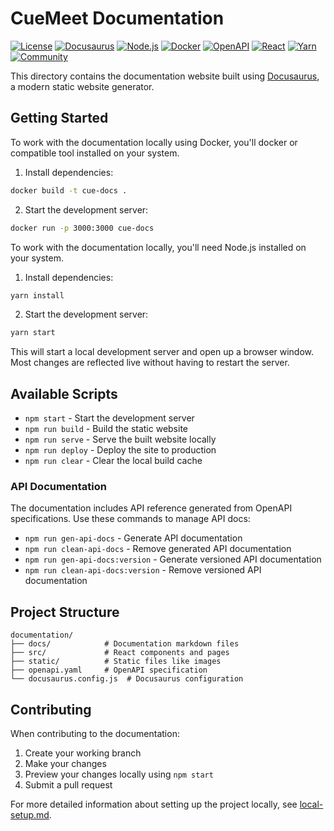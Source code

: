 # CueMeet Documentation

[![License](https://img.shields.io/badge/license-GPL%203.0-blue.svg)](LICENSE)
[![Docusaurus](https://img.shields.io/badge/Docusaurus-3.7.0-blue)](https://docusaurus.io/)
[![Node.js](https://img.shields.io/badge/Node.js-20.11.0-green)](https://nodejs.org/)
[![Docker](https://img.shields.io/badge/Docker-Available-blue)](https://www.docker.com/)
[![OpenAPI](https://img.shields.io/badge/OpenAPI-4.3.4-orange)](https://www.openapis.org/)
[![React](https://img.shields.io/badge/React-19.0.0-blue)](https://reactjs.org/)
[![Yarn](https://img.shields.io/badge/Yarn-Package%20Manager-blue)](https://yarnpkg.com/)
[![Community](https://img.shields.io/badge/Community-Supported-green)](SUPPORT.md)

This directory contains the documentation website built using [Docusaurus](https://docusaurus.io/), a modern static website generator.

## Getting Started

To work with the documentation locally using Docker, you'll docker or compatible tool installed on your system.

1. Install dependencies:
```bash
docker build -t cue-docs .
```
2. Start the development server:
```bash
docker run -p 3000:3000 cue-docs
```


To work with the documentation locally, you'll need Node.js installed on your system.

1. Install dependencies:
```bash
yarn install
```

2. Start the development server:
```bash
yarn start
```

This will start a local development server and open up a browser window. Most changes are reflected live without having to restart the server.

## Available Scripts

- `npm start` - Start the development server
- `npm run build` - Build the static website
- `npm run serve` - Serve the built website locally
- `npm run deploy` - Deploy the site to production
- `npm run clear` - Clear the local build cache

### API Documentation

The documentation includes API reference generated from OpenAPI specifications. Use these commands to manage API docs:

- `npm run gen-api-docs` - Generate API documentation
- `npm run clean-api-docs` - Remove generated API documentation
- `npm run gen-api-docs:version` - Generate versioned API documentation
- `npm run clean-api-docs:version` - Remove versioned API documentation

## Project Structure

```
documentation/
├── docs/            # Documentation markdown files
├── src/             # React components and pages
├── static/          # Static files like images
├── openapi.yaml     # OpenAPI specification
└── docusaurus.config.js  # Docusaurus configuration
```

## Contributing

When contributing to the documentation:

1. Create your working branch
2. Make your changes
3. Preview your changes locally using `npm start`
4. Submit a pull request

For more detailed information about setting up the project locally, see [local-setup.md](docs/local-setup.md).